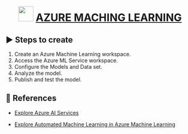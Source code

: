 
<div align="center" justify-content="center">

<h1>  <img src="https://seeklogo.com/images/A/azure-machine-learning-service-logo-445C459FD8-seeklogo.com.png" style="height: 40px; width:40px;"/>   
  <a href="https://microsoftlearning.github.io/mslearn-ai-fundamentals/Instructions/Labs/02-content-safety.html">  AZURE MACHING LEARNING </a>
  </h1>
  </div>



##  ▶️  Steps to create 

1.  Create an Azure Machine Learning workspace.
2.  Access the Azure ML Service workspace.
3.  Configure the Models and Data set.
4.  Analyze the model.
5.  Publish and test the model.

## 📁 References

-  [Explore Azure AI Services](https://microsoftlearning.github.io/mslearn-ai-fundamentals/Instructions/Labs/02-content-safety.html)

- [ Explore Automated Machine Learning in Azure Machine Learning](https://microsoftlearning.github.io/mslearn-ai-fundamentals/Instructions/Labs/02-content-safety.html)
  







